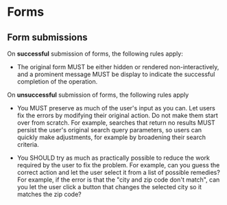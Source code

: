 # Forms

## Form submissions

On **successful** submission of forms, the following rules apply:

- The original form MUST be either hidden or rendered non-interactively, and a prominent message MUST be display to indicate the successful completion of the operation.

On **unsuccessful** submission of forms, the following rules apply

- You MUST preserve as much of the user's input as you can. Let users fix the errors by modifying their original action. Do not make them start over from scratch. For example, searches that return no results MUST persist the user's original search query parameters, so users can quickly make adjustments, for example by broadening their search criteria.

- You SHOULD try as much as practically possible to reduce the work required by the user to fix the problem. For example, can you guess the correct action and let the user select it from a list of possible remedies? For example, if the error is that the "city and zip code don't match", can you let the user click a button that changes the selected city so it matches the zip code?
